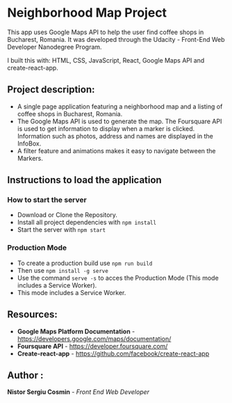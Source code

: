 # Neighborhood Map Project

This app uses Google Maps API to help the user find coffee shops in Bucharest, Romania. It was developed through the Udacity - Front-End Web Developer Nanodegree Program.

I built this with: HTML, CSS, JavaScript, React, Google Maps API and create-react-app.

## Project description:
- A single page application featuring a neighborhood map and a listing of coffee shops in Bucharest, Romania.
- The Google Maps API is used to generate the map. The Foursquare API is used to get information to display when a marker is clicked. Information such as photos, address and names are displayed in the InfoBox.
- A filter feature and animations makes it easy to navigate between the Markers.

## Instructions to load the application

### How to start the server
- Download or Clone the Repository.
- Install all project dependencies with ```npm install```
- Start the server with ```npm start```

### Production Mode
- To create a production build use ```npm run build```
- Then use ```npm install -g serve```
- Use the command ```serve -s``` to acces the Production Mode (This mode includes a Service Worker).
- This mode includes a Service Worker.

## Resources:
- **Google Maps Platform Documentation** - https://developers.google.com/maps/documentation/
- **Foursquare API** - https://developer.foursquare.com/
- **Create-react-app** - https://github.com/facebook/create-react-app

## Author :
**Nistor Sergiu Cosmin** - _Front End Web Developer_
